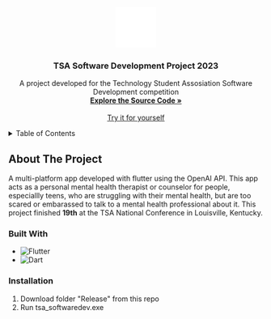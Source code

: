 <!-- Improved compatibility of back to top link: See: https://github.com/othneildrew/Best-README-Template/pull/73 -->
<a name="readme-top"></a>
<!--
*** Thanks for checking out the Best-README-Template. If you have a suggestion
*** that would make this better, please fork the repo and create a pull request
*** or simply open an issue with the tag "enhancement".
*** Don't forget to give the project a star!
*** Thanks again! Now go create something AMAZING! :D
-->

<!-- PROJECT LOGO -->
<br />
<div align="center">
  <a href="https://github.com/NH1500/tsa_softwaredev">
    <img src="assets/images/openai_logo.png" alt="Logo" width="80" height="80">
  </a>

<h3 align="center">TSA Software Development Project 2023</h3>

  <p align="center">
    A project developed for the Technology Student Assosiation Software Development competition
    <br />
    <a href="lib"><strong>Explore the Source Code »</strong></a>
    <br />
    <br />
    <a href="Release">Try it for yourself</a>
  </p>
</div>



<!-- TABLE OF CONTENTS -->
<details>
  <summary>Table of Contents</summary>
  <ol>
    <li>
      <a href="#about-the-project">About The Project</a>
      <ul>
        <li><a href="#built-with">Built With</a></li>
      </ul>
    </li>
    <li>
      <a href="#getting-started">Getting Started</a>
      <ul>
        <li><a href="#prerequisites">Prerequisites</a></li>
        <li><a href="#installation">Installation</a></li>
      </ul>
    </li>
    <li><a href="#usage">Usage</a></li>
    <li><a href="#roadmap">Roadmap</a></li>
    <li><a href="#contributing">Contributing</a></li>
    <li><a href="#license">License</a></li>
    <li><a href="#contact">Contact</a></li>
    <li><a href="#acknowledgments">Acknowledgments</a></li>
  </ol>
</details>



<!-- ABOUT THE PROJECT -->
## About The Project

A multi-platform app developed with flutter using the OpenAI API. This app acts as a personal mental health therapist or counselor for people, especiallly teens, who are struggling with their mental health, but are too scared or embarassed to talk to a mental health professional about it. This project finished **19th** at the TSA National Conference in Louisville, Kentucky.




### Built With

* ![Flutter](https://img.shields.io/badge/Flutter-%2302569B.svg?style=for-the-badge&logo=Flutter&logoColor=white)
* ![Dart](https://img.shields.io/badge/dart-%230175C2.svg?style=for-the-badge&logo=dart&logoColor=white)



<!-- GETTING STARTED -->
### Installation

1. Download folder "Release" from this repo
2. Run tsa_softwaredev.exe
